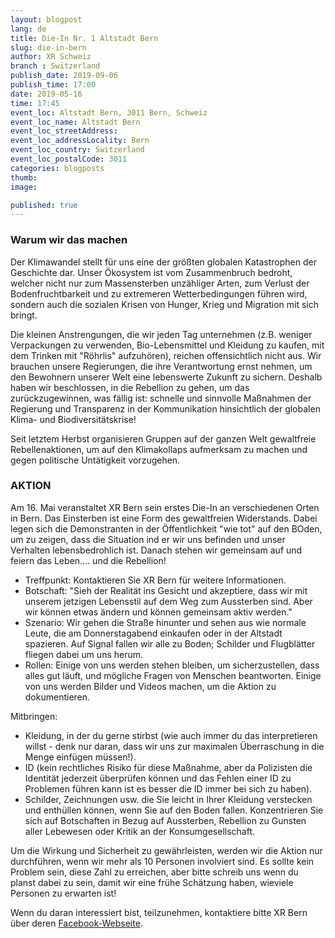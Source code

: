 ```yaml
---
layout: blogpost
lang: de
title: Die-In Nr. 1 Altstadt Bern
slug: die-in-bern
author: XR Schweiz
branch : Switzerland
publish_date: 2019-09-06
publish_time: 17:00
date: 2019-05-16
time: 17:45
event_loc: Altstadt Bern, 3011 Bern, Schweiz
event_loc_name: Altstadt Bern
event_loc_streetAddress: 
event_loc_addressLocality: Bern
event_loc_country: Switzerland 
event_loc_postalCode: 3011
categories: blogposts
thumb:
image:

published: true
---
```


### Warum wir das machen 

Der Klimawandel stellt für uns eine der größten globalen Katastrophen der Geschichte dar. Unser Ökosystem ist vom Zusammenbruch bedroht, welcher nicht nur zum Massensterben unzähliger Arten, zum Verlust der Bodenfruchtbarkeit und zu extremeren Wetterbedingungen führen wird, sondern auch die sozialen Krisen von Hunger, Krieg und Migration mit sich bringt.

Die kleinen Anstrengungen, die wir jeden Tag unternehmen (z.B. weniger Verpackungen zu verwenden, Bio-Lebensmittel und Kleidung zu kaufen, mit dem Trinken mit "Röhrlis" aufzuhören), reichen offensichtlich nicht aus. 
Wir brauchen unsere Regierungen, die ihre Verantwortung ernst nehmen, um den Bewohnern unserer Welt eine lebenswerte Zukunft zu sichern.
Deshalb haben wir beschlossen, in die Rebellion zu gehen, um das zurückzugewinnen, was fällig ist: schnelle und sinnvolle Maßnahmen der Regierung und Transparenz in der Kommunikation hinsichtlich der globalen Klima- und Biodiversitätskrise!

Seit letztem Herbst organisieren Gruppen auf der ganzen Welt gewaltfreie Rebellenaktionen, um auf den Klimakollaps aufmerksam zu machen und gegen politische Untätigkeit vorzugehen. 

### AKTION 

Am 16. Mai veranstaltet XR Bern sein erstes Die-In an verschiedenen Orten in Bern. Das Einsterben ist eine Form des gewaltfreien Widerstands. Dabei legen sich die Demonstranten in der Öffentlichkeit "wie tot" auf den BOden, um zu zeigen, dass die Situation ind er wir uns befinden und unser Verhalten lebensbedrohlich ist. Danach stehen wir gemeinsam auf und feiern das Leben.... und die Rebellion! 

- Treffpunkt: Kontaktieren Sie XR Bern für weitere Informationen.
- Botschaft: "Sieh der Realität ins Gesicht und akzeptiere, dass wir mit unserem jetzigen Lebensstil auf dem Weg zum Aussterben sind. Aber wir können etwas ändern und können gemeinsam aktiv werden."
- Szenario: Wir gehen die Straße hinunter und sehen aus wie normale Leute, die am Donnerstagabend einkaufen oder in der Altstadt spazieren. Auf Signal fallen wir alle zu Boden; Schilder und Flugblätter fliegen dabei um uns herum.
- Rollen: Einige von uns werden stehen bleiben, um sicherzustellen, dass alles gut läuft, und mögliche Fragen von Menschen beantworten. Einige von uns werden Bilder und Videos machen, um die Aktion zu dokumentieren.

Mitbringen:
- Kleidung, in der du gerne stirbst (wie auch immer du das interpretieren willst - denk nur daran, dass wir uns zur maximalen Überraschung in die Menge einfügen müssen!).
- ID (kein rechtliches Risiko für diese Maßnahme, aber da Polizisten die Identität jederzeit überprüfen können und das Fehlen einer ID zu Problemen führen kann ist es besser die ID immer bei sich zu haben).
- Schilder, Zeichnungen usw. die Sie leicht in Ihrer Kleidung verstecken und enthüllen können, wenn Sie auf den Boden fallen. Konzentrieren Sie sich auf Botschaften in Bezug auf Aussterben, Rebellion zu Gunsten aller Lebewesen oder Kritik an der Konsumgesellschaft.

Um die Wirkung und Sicherheit zu gewährleisten, werden wir die Aktion nur durchführen, wenn wir mehr als 10 Personen involviert sind. Es sollte kein Problem sein, diese Zahl zu erreichen, aber bitte schreib uns wenn du planst dabei zu sein, damit wir eine frühe Schätzung haben, wieviele Personen zu erwarten ist!

Wenn du daran interessiert bist, teilzunehmen, kontaktiere bitte XR Bern über deren [Facebook-Webseite](https://www.facebook.com/XRBern/).

